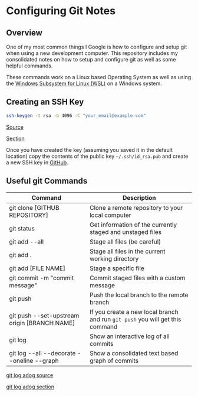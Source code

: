 # Configuring Git Notes

## Overview

One of my most common things I Google is how to configure and setup git when using a new development computer. This repository includes my consolidated notes on how to setup and configure git as well as some helpful commands.

These commands work on a Linux based Operating System as well as using the [Windows Subsystem for Linux (WSL)](https://learn.microsoft.com/en-us/windows/wsl/install) on a Windows system.

## Creating an SSH Key

```bash
ssh-keygen -t rsa -b 4096 -C "your_email@example.com"
```

[Source](https://www.atlassian.com/git/tutorials/git-ssh)

[Section](https://www.atlassian.com/git/tutorials/git-ssh#:~:text=Generate%20an%20SSH%20Key%20on%20Mac%20and%20Linux)

Once you have created the key (assuming you saved it in the default location) copy the contents of the public key `~/.ssh/id_rsa.pub` and create a new SSH key in [GitHub](https://github.com/settings/keys).

## Useful git Commands

| Command                                               | Description                                                                   |
|-------------------------------------------------------|-------------------------------------------------------------------------------|
| git clone [GITHUB REPOSITORY]                         | Clone a remote repository to your local computer                              |
| git status                                            | Get information of the currently staged and unstaged files                    |
| git add --all                                         | Stage all files (be careful)                                                  |
| git add .                                             | Stage all files in the current working directory                              |
| git add [FILE NAME]                                   | Stage a specific file                                                         |
| git commit -m "commit message"                        | Commit staged files with a custom message                                     |
| git push                                              | Push the local branch to the remote branch                                    |
| git push --set-upstream origin [BRANCH NAME]          | If you create a new local branch and run `git push` you will get this command |
| git log                                               | Show an interactive log of all commits                                        |
| git log --all --decorate --oneline --graph            | Show a consolidated text based graph of commits                               |

[git log adog source](https://stackoverflow.com/questions/1057564/pretty-git-branch-graphs)

[git log adog section](https://stackoverflow.com/questions/1057564/pretty-git-branch-graphs#:~:text=here%20it%20is%3A-,git%20log%20%2D%2Dall%20%2D%2Ddecorate%20%2D%2Doneline%20%2D%2Dgraph,-Not%20everyone%20would)
